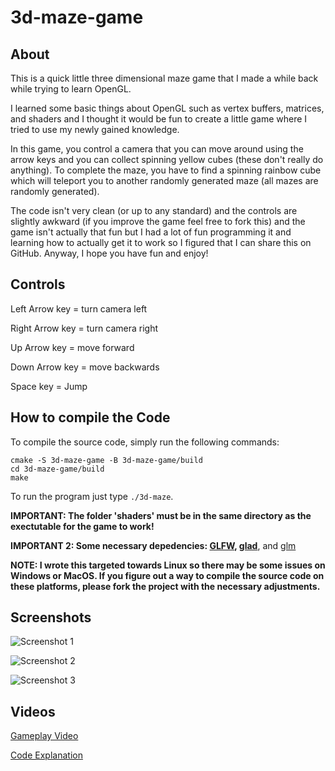 # 3d-maze-game

## About
This is a quick little three dimensional maze game that I made a while back while trying to learn OpenGL.

I learned some basic things about OpenGL such as vertex buffers, matrices, and shaders and I thought it would be fun to create a little game where I tried to use my newly gained knowledge.

In this game, you control a camera that you can move around using the arrow keys and you can collect spinning yellow cubes (these don't really do anything). To complete the maze, you have to find a spinning rainbow cube which will teleport you to another randomly generated maze (all mazes are randomly generated). 

The code isn't very clean (or up to any standard) and the controls are slightly awkward (if you improve the game feel free to fork this) and the game isn't actually that fun but I had a lot of fun programming it and learning how to actually get it to work so I figured that I can share this on GitHub. Anyway, I hope you have fun and enjoy!

## Controls
Left Arrow key = turn camera left

Right Arrow key = turn camera right

Up Arrow key = move forward

Down Arrow key = move backwards

Space key = Jump

## How to compile the Code
To compile the source code, simply run the following commands:
```
cmake -S 3d-maze-game -B 3d-maze-game/build
cd 3d-maze-game/build
make
```

To run the program just type `./3d-maze`.

**IMPORTANT: The folder 'shaders' must be in the same directory as the exectutable for the game to work!**

**IMPORTANT 2: Some necessary depedencies: [GLFW](https://www.glfw.org/), [glad](https://glad.dav1d.de/)**, and [glm](https://github.com/g-truc/glm)

**NOTE: I wrote this targeted towards Linux so there may be some issues on Windows or MacOS. If you figure out a way to compile the source code on these platforms, please fork the project with the necessary adjustments.**

## Screenshots
![Screenshot 1](https://github.com/JLi69/3d-maze-game/blob/main/screenshots/Maze-1.png)

![Screenshot 2](https://github.com/JLi69/3d-maze-game/blob/main/screenshots/Maze-2.png)

![Screenshot 3](https://github.com/JLi69/3d-maze-game/blob/main/screenshots/Maze-3.png)

## Videos
[Gameplay Video](https://www.youtube.com/watch?v=eIESb0ElVV8)

[Code Explanation](https://www.youtube.com/watch?v=w4pB5CD2FDo)
